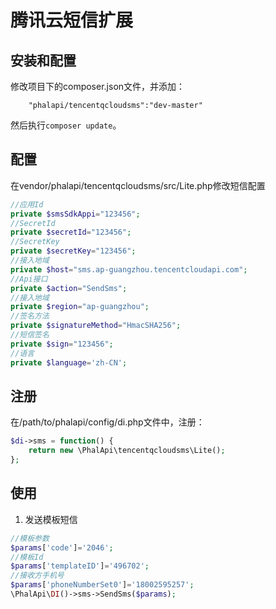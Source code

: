 # 腾讯云短信扩展


## 安装和配置
修改项目下的composer.json文件，并添加：  
```
    "phalapi/tencentqcloudsms":"dev-master"
```

然后执行```composer update```。
## 配置
在vendor/phalapi/tencentqcloudsms/src/Lite.php修改短信配置
```php
//应用Id
private $smsSdkAppi="123456";
//SecretId
private $secretId="123456";
//SecretKey
private $secretKey="123456";
//接入地域
private $host="sms.ap-guangzhou.tencentcloudapi.com";
//Api接口
private $action="SendSms";
//接入地域
private $region="ap-guangzhou";
//签名方法
private $signatureMethod="HmacSHA256";
//短信签名
private $sign="123456";
//语言
private $language='zh-CN';
```
## 注册
在/path/to/phalapi/config/di.php文件中，注册：  
```php
$di->sms = function() {
	return new \PhalApi\tencentqcloudsms\Lite();
};
```

## 使用
1. 发送模板短信
```php
//模板参数
$params['code']='2046';
//模板Id
$params['templateID']='496702';
//接收方手机号
$params['phoneNumberSet0']='18002595257';
\PhalApi\DI()->sms->SendSms($params);
```
